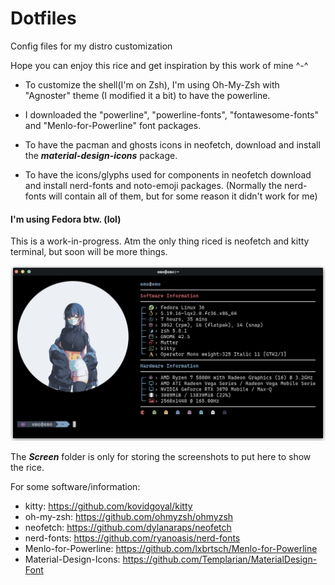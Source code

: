 # Dotfiles
Config files for my distro customization

Hope you can enjoy this rice and get inspiration by this work of mine ^-^

- To customize the shell(I'm on Zsh), I'm using Oh-My-Zsh with "Agnoster" theme (I modified it a bit) to have the powerline.
>
- I downloaded the "powerline", "powerline-fonts", "fontawesome-fonts" and "Menlo-for-Powerline" font packages.
>
- To have the pacman and ghosts icons in neofetch, download and install the ***material-design-icons*** package.
>
- To have the icons/glyphs used for components in neofetch download and install nerd-fonts and noto-emoji packages. (Normally the nerd-fonts will contain all of them, but for some reason it didn't work for me)
>

#### I'm using Fedora btw. (lol)

This is a work-in-progress. Atm the only thing riced is neofetch and kitty terminal, but soon will be more things.

![Neofetch](https://github.com/Kirito-Emo/Dotfiles/blob/main/Screen/neofetch.png)

The ***Screen*** folder is only for storing the screenshots to put here to show the rice.


For some software/information:
- kitty: https://github.com/kovidgoyal/kitty
- oh-my-zsh: https://github.com/ohmyzsh/ohmyzsh
- neofetch: https://github.com/dylanaraps/neofetch
- nerd-fonts: https://github.com/ryanoasis/nerd-fonts
- Menlo-for-Powerline: https://github.com/lxbrtsch/Menlo-for-Powerline
- Material-Design-Icons: https://github.com/Templarian/MaterialDesign-Font
